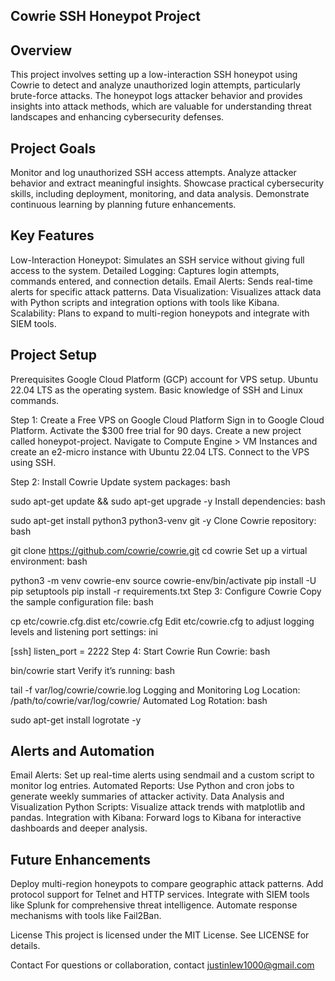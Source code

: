 ## Cowrie SSH Honeypot Project

## Overview
This project involves setting up a low-interaction SSH honeypot using Cowrie to detect and analyze unauthorized login attempts, particularly brute-force attacks. The honeypot logs attacker behavior and provides insights into attack methods, which are valuable for understanding threat landscapes and enhancing cybersecurity defenses.

## Project Goals
Monitor and log unauthorized SSH access attempts.
Analyze attacker behavior and extract meaningful insights.
Showcase practical cybersecurity skills, including deployment, monitoring, and data analysis.
Demonstrate continuous learning by planning future enhancements.

## Key Features
Low-Interaction Honeypot: Simulates an SSH service without giving full access to the system.
Detailed Logging: Captures login attempts, commands entered, and connection details.
Email Alerts: Sends real-time alerts for specific attack patterns.
Data Visualization: Visualizes attack data with Python scripts and integration options with tools like Kibana.
Scalability: Plans to expand to multi-region honeypots and integrate with SIEM tools.

## Project Setup
Prerequisites
Google Cloud Platform (GCP) account for VPS setup.
Ubuntu 22.04 LTS as the operating system.
Basic knowledge of SSH and Linux commands.

Step 1: Create a Free VPS on Google Cloud Platform
Sign in to Google Cloud Platform.
Activate the $300 free trial for 90 days.
Create a new project called honeypot-project.
Navigate to Compute Engine > VM Instances and create an e2-micro instance with Ubuntu 22.04 LTS.
Connect to the VPS using SSH.

Step 2: Install Cowrie
Update system packages:
bash

sudo apt-get update && sudo apt-get upgrade -y
Install dependencies:
bash

sudo apt-get install python3 python3-venv git -y
Clone Cowrie repository:
bash

git clone https://github.com/cowrie/cowrie.git
cd cowrie
Set up a virtual environment:
bash

python3 -m venv cowrie-env
source cowrie-env/bin/activate
pip install -U pip setuptools
pip install -r requirements.txt
Step 3: Configure Cowrie
Copy the sample configuration file:
bash

cp etc/cowrie.cfg.dist etc/cowrie.cfg
Edit etc/cowrie.cfg to adjust logging levels and listening port settings:
ini

[ssh]
listen_port = 2222
Step 4: Start Cowrie
Run Cowrie:
bash

bin/cowrie start
Verify it’s running:
bash

tail -f var/log/cowrie/cowrie.log
Logging and Monitoring
Log Location: /path/to/cowrie/var/log/cowrie/
Automated Log Rotation:
bash

sudo apt-get install logrotate -y

## Alerts and Automation
Email Alerts: Set up real-time alerts using sendmail and a custom script to monitor log entries.
Automated Reports: Use Python and cron jobs to generate weekly summaries of attacker activity.
Data Analysis and Visualization
Python Scripts: Visualize attack trends with matplotlib and pandas.
Integration with Kibana: Forward logs to Kibana for interactive dashboards and deeper analysis.

## Future Enhancements
Deploy multi-region honeypots to compare geographic attack patterns.
Add protocol support for Telnet and HTTP services.
Integrate with SIEM tools like Splunk for comprehensive threat intelligence.
Automate response mechanisms with tools like Fail2Ban.

License
This project is licensed under the MIT License. See LICENSE for details.

Contact
For questions or collaboration, contact justinlew1000@gmail.com
